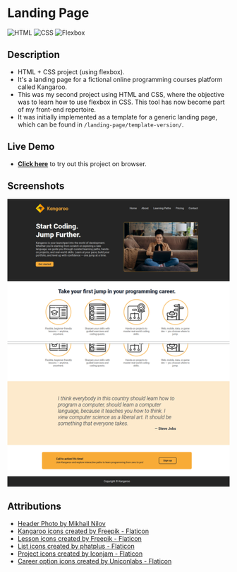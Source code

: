 # Landing Page

![HTML](https://img.shields.io/badge/HTML-E34F26?style=for-the-badge&logo=html5&logoColor=white)
![CSS](https://img.shields.io/badge/CSS-663399?style=for-the-badge&logo=css&logoColor=white)
![Flexbox](https://img.shields.io/badge/Flexbox-gray?style=for-the-badge&color=374c52)

## Description

- HTML + CSS project (using flexbox).
- It's a landing page for a fictional online programming courses platform called Kangaroo.
- This was my second project using HTML and CSS, where the objective was to learn how to use flexbox in CSS. This tool has now become part of my front-end repertoire.
- It was initially implemented as a template for a generic landing page, which can be found in `/landing-page/template-version/`.

## Live Demo

- **[Click here](https://pedroasb.github.io/odin-foundations/landing-page/)** to try out this project on browser.

## Screenshots

![Landing Page - Screenshot 1](./screenshots/landing-page-1.png)
![Landing Page - Screenshot 2](./screenshots/landing-page-2.png)

## Attributions

- <a href="https://www.pexels.com/photo/man-person-woman-hand-6894013/" title="mikhail-nilov-photo">Header Photo by Mikhail Nilov</a>
- <a href="https://www.flaticon.com/free-icons/kangaroo" title="kangaroo icons">Kangaroo icons created by Freepik - Flaticon</a>
- <a href="https://www.flaticon.com/free-icons/lesson" title="lesson icons">Lesson icons created by Freepik - Flaticon</a>
- <a href="https://www.flaticon.com/free-icons/list" title="list icons">List icons created by phatplus - Flaticon</a>
- <a href="https://www.flaticon.com/free-icons/project" title="project icons">Project icons created by Iconjam - Flaticon</a>
- <a href="https://www.flaticon.com/free-icons/career-option" title="career option icons">Career option icons created by Uniconlabs - Flaticon</a>


